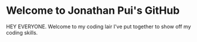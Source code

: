 # Welcome to Jonathan Pui's GitHub
HEY EVERYONE. Welcome to my coding lair I've put together to show off my coding skills. 
